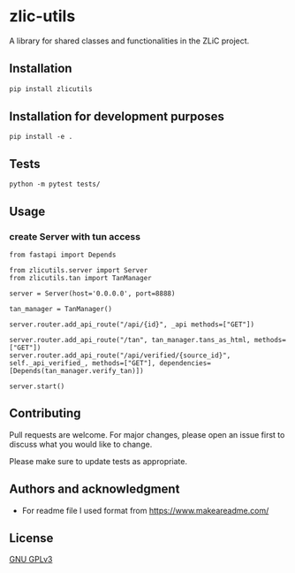 # zlic-utils
A library for shared classes and functionalities in the ZLiC project.

## Installation

```bash
pip install zlicutils
```

## Installation for development purposes
```
pip install -e .   
```

## Tests
```
python -m pytest tests/
```

## Usage

### create Server with tun access
```
from fastapi import Depends

from zlicutils.server import Server
from zlicutils.tan import TanManager

server = Server(host='0.0.0.0', port=8888)

tan_manager = TanManager()

server.router.add_api_route("/api/{id}", _api methods=["GET"])

server.router.add_api_route("/tan", tan_manager.tans_as_html, methods=["GET"])
server.router.add_api_route("/api/verified/{source_id}", self._api_verified_, methods=["GET"], dependencies=[Depends(tan_manager.verify_tan)])

server.start()
```

## Contributing
Pull requests are welcome. For major changes, please open an issue first to discuss what you would like to change.

Please make sure to update tests as appropriate.

## Authors and acknowledgment

- For readme file I used format from https://www.makeareadme.com/

## License
[GNU GPLv3](https://choosealicense.com/licenses/gpl-3.0/)
